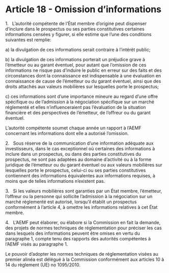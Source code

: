 # Article 18 - Omission d’informations


1.   L’autorité compétente de l’État membre d’origine peut dispenser d’inclure dans le prospectus ou ses parties constitutives certaines informations censées y figurer, si elle estime que l’une des conditions suivantes est remplie:

a) la divulgation de ces informations serait contraire à l’intérêt public;

b) la divulgation de ces informations porterait un préjudice grave à l’émetteur ou au garant éventuel, pour autant que l’omission de ces informations ne risque pas d’induire le public en erreur sur des faits et des circonstances dont la connaissance est indispensable à une évaluation en connaissance de cause de l’émetteur ou du garant éventuel, ainsi que des droits attachés aux valeurs mobilières sur lesquelles porte le prospectus;

c) ces informations sont d’une importance mineure au regard d’une offre spécifique ou de l’admission à la négociation spécifique sur un marché réglementé et elles n’influenceraient pas l’évaluation de la situation financière et des perspectives de l’émetteur, de l’offreur ou du garant éventuel.

L’autorité compétente soumet chaque année un rapport à l’AEMF concernant les informations dont elle a autorisé l’omission.

2.   Sous réserve de la communication d’une information adéquate aux investisseurs, dans le cas exceptionnel où certaines des informations à inclure dans un prospectus, ou dans des parties constitutives du prospectus, ne sont pas adaptées au domaine d’activité ou à la forme juridique de l’émetteur ou du garant éventuel ou aux valeurs mobilières sur lesquelles porte le prospectus, celui-ci ou ses parties constitutives contiennent des informations équivalentes aux informations requises, à moins que de telles informations n’existent pas.

3.   Si les valeurs mobilières sont garanties par un État membre, l’émetteur, l’offreur ou la personne qui sollicite l’admission à la négociation sur un marché réglementé est autorisé, lorsqu’il établit un prospectus conformément à l’article 4, à omettre les informations relatives à cet État membre.

4.   L’AEMF peut élaborer, ou élabore si la Commission en fait la demande, des projets de normes techniques de réglementation pour préciser les cas dans lesquels des informations peuvent être omises en vertu du paragraphe 1, compte tenu des rapports des autorités compétentes à l’AEMF visés au paragraphe 1.

Le pouvoir d’adopter les normes techniques de réglementation visées au premier alinéa est délégué à la Commission conformément aux articles 10 à 14 du règlement (UE) no 1095/2010.
